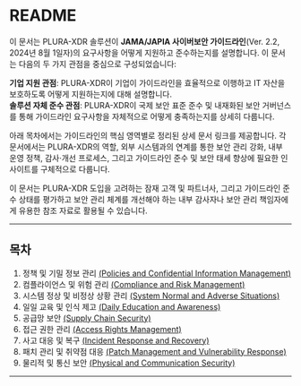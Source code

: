 # README

이 문서는 PLURA-XDR 솔루션이 **JAMA/JAPIA 사이버보안 가이드라인**(Ver. 2.2, 2024년 8월 1일자)의 요구사항을 어떻게 지원하고 준수하는지를 설명합니다. 이 문서는 다음의 두 가지 관점을 중심으로 구성되었습니다:

**기업 지원 관점**: PLURA-XDR이 기업이 가이드라인을 효율적으로 이행하고 IT 자산을 보호하도록 어떻게 지원하는지에 대해 설명합니다.  
**솔루션 자체 준수 관점**: PLURA-XDR이 국제 보안 표준 준수 및 내재화된 보안 거버넌스를 통해 가이드라인 요구사항을 자체적으로 어떻게 충족하는지를 상세히 다룹니다.

아래 목차에서는 가이드라인의 핵심 영역별로 정리된 상세 문서 링크를 제공합니다. 각 문서에서는 PLURA-XDR의 역할, 외부 시스템과의 연계를 통한 보안 관리 강화, 내부 운영 정책, 감사·개선 프로세스, 그리고 가이드라인 준수 및 보안 태세 향상에 필요한 인사이트를 구체적으로 다룹니다.

이 문서는 PLURA-XDR 도입을 고려하는 잠재 고객 및 파트너사, 그리고 가이드라인 준수 상태를 평가하고 보안 관리 체계를 개선해야 하는 내부 감사자나 보안 관리 책임자에게 유용한 참조 자료로 활용될 수 있습니다.

---

## 목차

1. 정책 및 기밀 정보 관리 [(Policies and Confidential Information Management)](https://github.com/qubitsec/plura/blob/main/compliance/jama_japia/v2.2/ko/content/1_policies_and_confidential_information_management.md)  
2. 컴플라이언스 및 위험 관리 [(Compliance and Risk Management)](https://github.com/qubitsec/plura/blob/main/compliance/jama_japia/v2.2/ko/content/2_compliance_and_risk_management.md)  
3. 시스템 정상 및 비정상 상황 관리 [(System Normal and Adverse Situations)](https://github.com/qubitsec/plura/blob/main/compliance/jama_japia/v2.2/ko/content/3_system_normal_and_adverse_situations.md)  
4. 일일 교육 및 인식 제고 [(Daily Education and Awareness)](https://github.com/qubitsec/plura/blob/main/compliance/jama_japia/v2.2/ko/content/4_daily_education_and_awareness.md)  
5. 공급망 보안 [(Supply Chain Security)](https://github.com/qubitsec/plura/blob/main/compliance/jama_japia/v2.2/ko/content/5_supply_chain_security.md)  
6. 접근 권한 관리 [(Access Rights Management)](https://github.com/qubitsec/plura/blob/main/compliance/jama_japia/v2.2/ko/content/6_access_rights_management.md)  
7. 사고 대응 및 복구 [(Incident Response and Recovery)](https://github.com/qubitsec/plura/blob/main/compliance/jama_japia/v2.2/ko/content/7_incident_response_and_recovery.md)  
8. 패치 관리 및 취약점 대응 [(Patch Management and Vulnerability Response)](https://github.com/qubitsec/plura/blob/main/compliance/jama_japia/v2.2/ko/content/8_patch_management_and_vulnerability_response.md)  
9. 물리적 및 통신 보안 [(Physical and Communication Security)](https://github.com/qubitsec/plura/blob/main/compliance/jama_japia/v2.2/ko/content/9_physical_and_communication_security.md)

---
